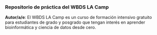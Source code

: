 ### Repositorio de práctica del WBDS LA Camp
**Autor/a/e**: <VIRGINIA>
El WBDS LA Camp es un curso de formación intensivo gratuito para estudiantes de grado y posgrado que tengan interés en aprender bioinformática y ciencia de datos desde cero.
